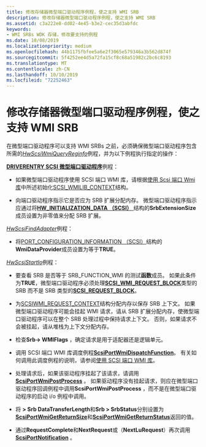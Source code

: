 ```yaml
---
title: 修改存储器微型端口驱动程序例程，使之支持 WMI SRB
description: 修改存储器微型端口驱动程序例程，使之支持 WMI SRB
ms.assetid: c3a222e8-dd02-4e45-b3e2-cec35d3abfdc
keywords:
- WMI SRBs WDK 存储，修改要支持的例程
ms.date: 10/08/2019
ms.localizationpriority: medium
ms.openlocfilehash: 44b1175fbfee5a6e2f3065e579346a3b562d874f
ms.sourcegitcommit: 5f4252ee4d5a72fa15cf8c68a51982c2bc6c8193
ms.translationtype: MT
ms.contentlocale: zh-CN
ms.lasthandoff: 10/10/2019
ms.locfileid: "72252463"
---
```

# <a name="modifying-storage-miniport-driver-routines-to-support-wmi-srbs"></a>修改存储器微型端口驱动程序例程，使之支持 WMI SRB

在微型端口驱动程序可以支持 WMI SRBs 之前，必须确保微型端口驱动程序包含所需的[*HwScsiWmiQueryReginfo*](https://docs.microsoft.com/windows-hardware/drivers/ddi/content/scsiwmi/nc-scsiwmi-pscsiwmi_query_reginfo)例程，并为以下例程执行指定的操作：

[**DRIVERENTRY SCSI 微型端口驱动程序**](driverentry-of-scsi-miniport-driver.md)例程：

- 如果微型端口驱动程序使用 SCSI 端口 WMI 库，请根据[使用 Scsi 端口 Wmi 库](using-the-scsi-port-wmi-library.md)中所述初始化[SCSI_WMILIB_CONTEXT](https://docs.microsoft.com/windows-hardware/drivers/ddi/content/scsiwmi/ns-scsiwmi-_scsiwmilib_context)结构。

- 向端口驱动程序指示它是否应为 SRB 扩展分配内存。 微型端口驱动程序指示应通过将[**HW_INITIALIZATION_DATA （SCSI）** ](https://docs.microsoft.com/windows-hardware/drivers/ddi/content/srb/ns-srb-_hw_initialization_data)结构的**SrbExtensionSize**成员设置为非零值来分配 SRB 扩展。

[*HwScsiFindAdapter*](https://docs.microsoft.com/previous-versions/windows/hardware/drivers/ff557300(v=vs.85))例程：

- 将[PORT_CONFIGURATION_INFORMATION （SCSI）](https://docs.microsoft.com/windows-hardware/drivers/ddi/content/srb/ns-srb-_port_configuration_information)结构的**WmiDataProvider**成员设置为等于**TRUE**。

[*HwScsiStartIo*](https://docs.microsoft.com/previous-versions/windows/hardware/drivers/ff557323(v=vs.85))例程：

- 要查看 SRB 是否等于 SRB_FUNCTION_WMI 的测试**函数**成员。 如果此条件为**TRUE**，微型端口驱动程序必须处理[**SCSI_WMI_REQUEST_BLOCK**](https://docs.microsoft.com/windows-hardware/drivers/ddi/content/srb/ns-srb-_scsi_wmi_request_block)类型的 SRB 而不是 SRB 类型的[**SCSI_REQUEST_BLOCK**](https://docs.microsoft.com/windows-hardware/drivers/ddi/content/srb/ns-srb-_scsi_request_block)。

- 为[SCSIWMI_REQUEST_CONTEXT](https://docs.microsoft.com/windows-hardware/drivers/ddi/content/scsiwmi/ns-scsiwmi-scsiwmi_request_context)结构分配内存以保存 SRB 上下文。 如果微型端口驱动程序可能会挂起 WMI 请求，请从 SRB 扩展分配内存，使微型端口驱动程序可以在整个 SRB 处理过程中保持请求上下文。 否则，如果请求不会被挂起，请从堆栈为上下文分配内存。

- 检查**Srb-> WMIFlags** ，确定请求是用于适配器还是逻辑单元。

- 调用 SCSI 端口 WMI 库调度例程[**ScsiPortWmiDispatchFunction**](https://docs.microsoft.com/windows-hardware/drivers/ddi/content/scsiwmi/nf-scsiwmi-scsiportwmidispatchfunction)。 有关如何调用此调度例程的说明，请参阅[使用 SCSI 端口 WMI 库](using-the-scsi-port-wmi-library.md)。

- 处理请求后，如果该驱动程序挂起了该请求，请调用[**ScsiPortWmiPostProcess**](https://docs.microsoft.com/windows-hardware/drivers/ddi/content/scsiwmi/nf-scsiwmi-scsiportwmipostprocess) 。 如果驱动程序没有挂起请求，则应在微型端口驱动程序回调例程中调用**ScsiPortWmiPostProcess** ，而不是在微型端口驱动程序的启动 i/o 例程中调用。

- 将 **> Srb DataTransferLength**和**Srb > SrbStatus**分别设置为[**ScsiPortWmiGetReturnSize**](https://docs.microsoft.com/windows-hardware/drivers/ddi/content/scsiwmi/nf-scsiwmi-scsiportwmigetreturnsize)和[**ScsiPortWmiGetReturnStatus**](https://docs.microsoft.com/windows-hardware/drivers/ddi/content/scsiwmi/nf-scsiwmi-scsiportwmigetreturnstatus)返回的值。

- 通过**RequestComplete**和**NextRequest**或（**NextLuRequest**）再次调用[**ScsiPortNotification**](https://docs.microsoft.com/windows-hardware/drivers/ddi/content/srb/nf-srb-scsiportnotification) 。
